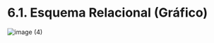 # 6.1. Esquema Relacional (Gráfico)

![image (4)](https://github.com/user-attachments/assets/95094477-e9f2-4111-8091-4649441b9618)
